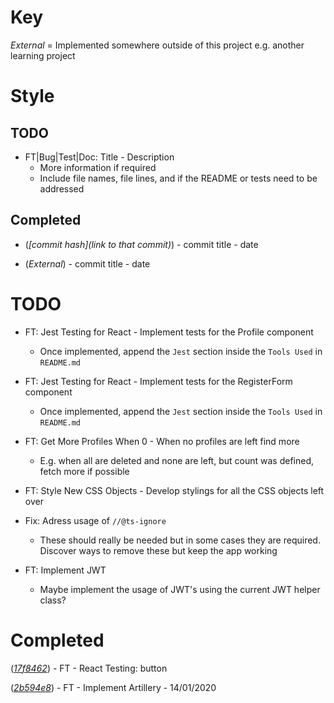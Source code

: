 # Key

*External* = Implemented somewhere outside of this project e.g. another learning project

# Style

## TODO

* FT|Bug|Test|Doc: Title - Description
    * More information if required
    * Include file names, file lines, and if the README or tests need to be addressed

## Completed

* (*[commit hash](link to that commit)*) - commit title - date

* (*External*) - commit title - date

# TODO

* FT: Jest Testing for React - Implement tests for the Profile component
    * Once implemented, append the `Jest` section inside the `Tools Used` in `README.md`

* FT: Jest Testing for React - Implement tests for the RegisterForm component
    * Once implemented, append the `Jest` section inside the `Tools Used` in `README.md`

* FT: Get More Profiles When 0 - When no profiles are left find more
    * E.g. when all are deleted and none are left, but count was defined, fetch more if possible

* FT: Style New CSS Objects - Develop stylings for all the CSS objects left over

* Fix: Adress usage of `//@ts-ignore`
    * These should really be needed but in some cases they are required. Discover ways to remove these but keep the app working

* FT: Implement JWT
    * Maybe implement the usage of JWT's using the current JWT helper class?

# Completed

(*[17f8462](https://github.com/ebebbington/juanportal/commit/17f8462c1e8ec0f36bb0815079b774a6f1861a6b)*) - FT - React Testing: button

(*[2b594e8](https://github.com/ebebbington/juanportal/commit/2b594e8067a66a058217a598b18e433ec09b6b83)*) - FT - Implement Artillery - 14/01/2020
